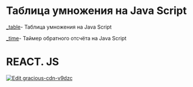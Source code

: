 

#  Таблица умножения на Java Script
[_table](https://github.com/barabas007/barabas007.github.io/tree/master/_table_gt)- Таблица умножения на Java Script

[_time](https://github.com/barabas007/barabas007-github.io)- Таймер обратного отсчёта на Java Script


# REACT. JS
[![Edit gracious-cdn-v9dzc](https://codesandbox.io/static/img/play-codesandbox.svg)](https://codesandbox.io/s/gracious-cdn-v9dzc?fontsize=14)
